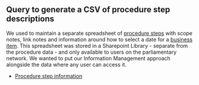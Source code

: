 ## Query to generate a CSV of procedure step descriptions

We used to maintain a separate spreadsheet of [procedure steps](https://ukparliament.github.io/ontologies/procedure/procedure-ontology.html#d4e175) with scope notes, link notes and information around how to select a date for a [business item](https://ukparliament.github.io/ontologies/procedure/procedure-ontology.html#d4e248). This spreadsheet was stored in a Sharepoint Library - separate from the procedure data - and only available to users on the parliamentary network. We wanted to put our Information Management approach alongside the data where any user can access it.

* [Procedure step information](https://api.parliament.uk/s/080184da)
